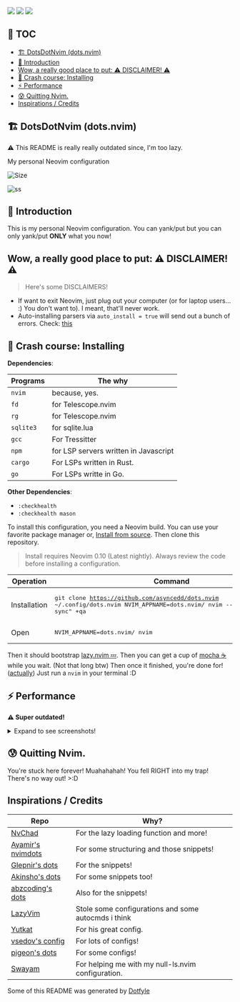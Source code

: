 <a href="https://dotfyle.com/asyncedd/dotsnvim"><img src="https://dotfyle.com/asyncedd/dotsnvim/badges/plugins?style=for-the-badge" /></a>
<a href="https://dotfyle.com/asyncedd/dotsnvim"><img src="https://dotfyle.com/asyncedd/dotsnvim/badges/leaderkey?style=for-the-badge" /></a>
<a href="https://dotfyle.com/asyncedd/dotsnvim"><img src="https://dotfyle.com/asyncedd/dotsnvim/badges/plugin-manager?style=for-the-badge" /></a>

<!--toc:start-->

## 📜 TOC

- [🏗️ DotsDotNvim (dots.nvim)](#%EF%B8%8F-dotsdotnvim-dotsnvim)
- [👋 Introduction](#-introduction)
- [Wow, a really good place to put: ⚠️ DISCLAIMER! ⚠️](#wow-a-really-good-place-to-put-️-disclaimer-️)
- [🤨 Crash course: Installing](#-crash-course-installing)
- [⚡ Performance](#-performance)
- [😰 Quitting Nvim.](#-quitting-nvim)
- [Inspirations / Credits](#inspirations--credits)
<!--toc:end-->

## 🏗️ DotsDotNvim (dots.nvim)

:warning: This README is really really outdated since, I'm too lazy.

My personal Neovim configuration

![Size](https://img.shields.io/github/repo-size/asyncedd/dots.nvim?color=%23DDB6F2&label=SIZE&logo=codesandbox&style=for-the-badge&logoColor=D9E0EE&labelColor=302D41)

<!-- ![ss](https://i.imgur.com/5pSbIS4.png) -->

![ss](https://files.catbox.moe/p0pogb.png)

## 👋 Introduction

This is my personal Neovim configuration.
You can yank/put but you can only yank/put **ONLY** what you now!

## Wow, a really good place to put: ⚠️ DISCLAIMER! ⚠️

> Here's some DISCLAIMERS!

- If want to exit Neovim, just plug out your computer (or for laptop users...
  :) You don't want to). I meant, that'll never work.
- Auto-installing parsers via `auto_install = true` will send out a bunch of errors. Check: [this](https://github.com/nvim-treesitter/nvim-treesitter/issues/4250)

## 🤨 Crash course: Installing

**Dependencies**:

| Programs  | The why                               |
| --------- | ------------------------------------- |
| `nvim`    | because, yes.                         |
| `fd`      | for Telescope.nvim                    |
| `rg`      | for Telescope.nvim                    |
| `sqlite3` | for sqlite.lua                        |
| `gcc`     | For Tressitter                        |
| `npm`     | for LSP servers written in Javascript |
| `cargo`   | For LSPs written in Rust.             |
| `go`      | For LSPs writte in Go.                |

**Other Dependencies**:

- `:checkhealth`
- `:checkhealth mason`

To install this configuration, you need a Neovim build. You can use your
favorite package manager or,
[Install from source](https://dev.to/asyncedd/building-neovim-from-source-1794).
Then clone this repository.

> Install requires Neovim 0.10 (Latest nightly). Always review the code before installing a configuration.

| Operation    | Command                                                                                                                                            |
| ------------ | -------------------------------------------------------------------------------------------------------------------------------------------------- |
| Installation | <pre lang="sh">git clone https://github.com/asyncedd/dots.nvim ~/.config/dots.nvim NVIM_APPNAME=dots.nvim/ nvim --headless +"Lazy! sync" +qa</pre> |
| Open         | <pre lang="sh">NVIM_APPNAME=dots.nvim/ nvim</pre>                                                                                                  |

Then it should bootstrap [lazy.nvim 💤](https://github.com/folke/lazy.nvim).
Then you can get a cup of [mocha ☕](https://github.com/catppuccin/nvim) while
you wait. (Not that long btw) Then once it finished, you're done for! ([actually](https://github.com/asyncedd/dots.nvim#-quitting-nvim))
Just run a `nvim` in your terminal :D

## ⚡ Performance

**⚠️ Super outdated!**

<details>
<summary>Expand to see screenshots!</summary>

| Context                           | Screenshot                                              |
| --------------------------------- | ------------------------------------------------------- |
| No arguments (`nvim`)             | ![blank buffer](https://files.catbox.moe/ckipl3.png)    |
| With Arguments (`nvim some.file`) | ![a normal buffer](https://files.catbox.moe/rlchtc.png) |

</details>

## 😰 Quitting Nvim.

You're stuck here forever! Muahahahah! You fell RIGHT into my trap! There's no
way out! >:D

## Inspirations / Credits

| Repo                                                                            | Why?                                                |
| ------------------------------------------------------------------------------- | --------------------------------------------------- |
| [NvChad](https://github.com/nvchad/nvchad)                                      | For the lazy loading function and more!             |
| [Ayamir's nvimdots](https://github.com/ayamir/nvimdots)                         | For some structuring and those snippets!            |
| [Glepnir's dots](https://github.com/glepnir/nvim)                               | For the snippets!                                   |
| [Akinsho's dots](https://github.com/akinsho/dotfiles/tree/nightly/.config/nvim) | For some snippets too!                              |
| [abzcoding's dots](https://github.com/abzcoding/lvim)                           | Also for the snippets!                              |
| [LazyVim](https://github.com/LazyVim/LazyVim)                                   | Stole some configurations and some autocmds i think |
| [Yutkat](https://www.youtube.com/@yukiuthman8358)                               | For his great config.                               |
| [vsedov's config](https://github.com/vsedov/nvim)                               | For lots of configs!                                |
| [pigeon's dots](https://github.com/backwardspy/dotfiles)                        | For some configs!                                   |
| [Swayam](https://github.com/Swayam25)                                           | For helping me with my null-ls.nvim configuration.  |

Some of this README was generated by [Dotfyle](https://dotfyle.com)
